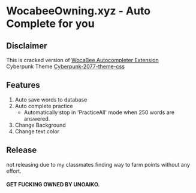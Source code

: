 # WocabeeOwning.xyz - Auto Complete for you

## Disclaimer
This is cracked version of [WocaBee Autocompleter Extension](https://chrome.google.com/webstore/detail/wocabee-autocompleter/nmpiegohcjgangiciinakflcelcpoefo)<br/>
Cyberpunk Theme [Cyberpunk-2077-theme-css](https://github.com/gwannon/Cyberpunk-2077-theme-css)<br/>

## Features
1. Auto save words to database
2. Auto complete practice
   - Automatically stop in 'PracticeAll' mode when 250 words are answered.
3. Change Background
4. Change text color

## Release
not releasing due to my classmates finding way to farm points without any effort.
#### GET FUCKING OWNED BY UNOAIKO.
